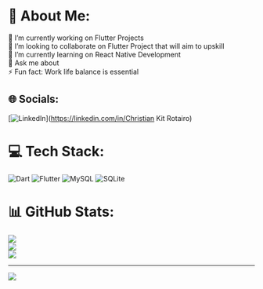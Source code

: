 # 💫 About Me:
🔭 I’m currently working on Flutter Projects<br>👯 I’m looking to collaborate on Flutter Project that will aim to upskill<br>🌱 I’m currently learning on React Native Development<br>💬 Ask me about<br>⚡ Fun fact: Work life balance is essential


## 🌐 Socials:
[![LinkedIn](https://img.shields.io/badge/LinkedIn-%230077B5.svg?logo=linkedin&logoColor=white)](https://linkedin.com/in/Christian Kit Rotairo) 

# 💻 Tech Stack:
![Dart](https://img.shields.io/badge/dart-%230175C2.svg?style=for-the-badge&logo=dart&logoColor=white) ![Flutter](https://img.shields.io/badge/Flutter-%2302569B.svg?style=for-the-badge&logo=Flutter&logoColor=white) ![MySQL](https://img.shields.io/badge/mysql-4479A1.svg?style=for-the-badge&logo=mysql&logoColor=white) ![SQLite](https://img.shields.io/badge/sqlite-%2307405e.svg?style=for-the-badge&logo=sqlite&logoColor=white)
# 📊 GitHub Stats:
![](https://github-readme-stats.vercel.app/api?username=ChristianRotairo&theme=gruvbox&hide_border=false&include_all_commits=false&count_private=false)<br/>
![](https://github-readme-streak-stats.herokuapp.com/?user=ChristianRotairo&theme=gruvbox&hide_border=false)<br/>
![](https://github-readme-stats.vercel.app/api/top-langs/?username=ChristianRotairo&theme=gruvbox&hide_border=false&include_all_commits=false&count_private=false&layout=compact)

---
[![](https://visitcount.itsvg.in/api?id=ChristianRotairo&icon=0&color=0)](https://visitcount.itsvg.in)

<!-- Proudly created with GPRM ( https://gprm.itsvg.in ) -->
